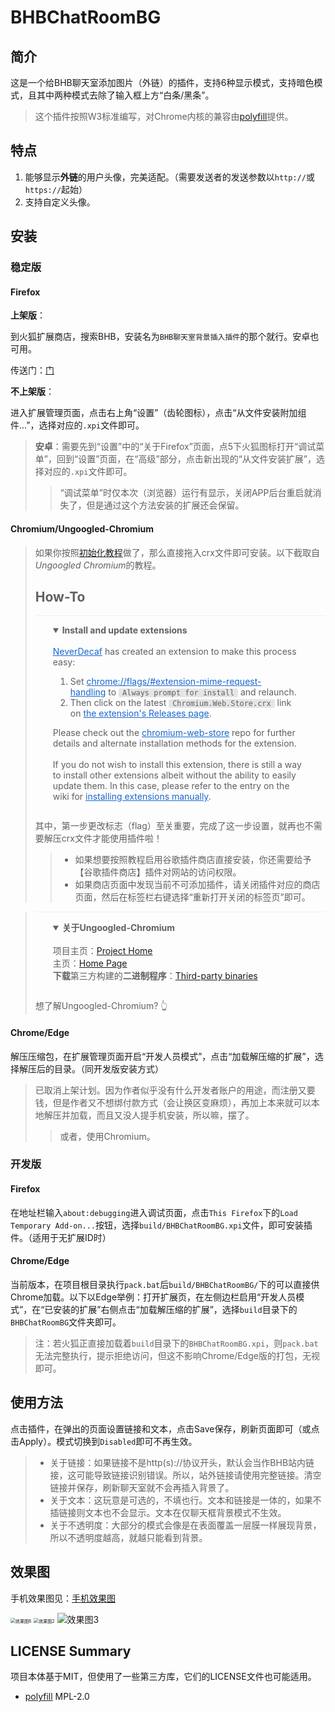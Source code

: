 # BHBChatRoomBG

## 简介

这是一个给BHB聊天室添加图片（外链）的插件，支持6种显示模式，支持暗色模式，且其中两种模式去除了输入框上方“白条/黑条”。

> 这个插件按照W3标准编写，对Chrome内核的兼容由[polyfill](https://github.com/mozilla/webextension-polyfill)提供。

## 特点

1. 能够显示**外链**的用户头像，完美适配。（需要发送者的发送参数以`http://`或`https://`起始）
1. 支持自定义头像。



## 安装

### 稳定版

#### Firefox

**上架版**：

到火狐扩展商店，搜索BHB，安装名为`BHB聊天室背景插入插件`的那个就行。安卓也可用。

传送门：[门](https://addons.mozilla.org/zh-CN/firefox/addon/bhb聊天室背景插入插件/)

**不上架版**：

进入扩展管理页面，点击右上角“设置”（齿轮图标），点击“从文件安装附加组件...”，选择对应的`.xpi`文件即可。

> **安卓**：需要先到“设置”中的“关于Firefox”页面，点5下火狐图标打开“调试菜单”，回到“设置”页面，在“高级”部分，点击新出现的“从文件安装扩展”，选择对应的`.xpi`文件即可。
>
> > “调试菜单”时仅本次（浏览器）运行有显示，关闭APP后台重启就消失了，但是通过这个方法安装的扩展还会保留。

#### Chromium/Ungoogled-Chromium

> 如果你按照[初始化教程](chrome://ungoogled-first-run/)做了，那么直接拖入crx文件即可安装。以下截取自*Ungoogled Chromium*的教程。
>
> ## How-To
>
> <details open="" style="border-top: 0.063em solid rgb(240, 240, 240); margin: 0px; padding: 1em 2em;"><summary style="cursor: pointer;"><b>Install and update extensions</b></summary><br><a href="https://github.com/NeverDecaf" style="color: rgb(25, 103, 210);">NeverDecaf</a><span>&nbsp;</span>has created an extension to make this process easy:<ol style="padding-left: 2em;"><li>Set<span>&nbsp;</span><a href="chrome://flags/#extension-mime-request-handling" style="color: rgb(25, 103, 210);">chrome://flags/#extension-mime-request-handling</a><span>&nbsp;</span>to<span>&nbsp;</span><code style="background: rgba(128, 128, 128, 0.2); padding: 0px 0.5em; border-radius: 0.25em;">Always prompt for install</code><span>&nbsp;</span>and relaunch.</li><li>Then click on the latest<span>&nbsp;</span><code style="background: rgba(128, 128, 128, 0.2); padding: 0px 0.5em; border-radius: 0.25em;">Chromium.Web.Store.crx</code><span>&nbsp;</span>link on<span>&nbsp;</span><a href="https://github.com/NeverDecaf/chromium-web-store/releases" style="color: rgb(25, 103, 210);">the extension's Releases page</a>.</li></ol>Please check out the<span>&nbsp;</span><a href="https://github.com/NeverDecaf/chromium-web-store" style="color: rgb(25, 103, 210);">chromium-web-store</a><span>&nbsp;</span>repo for further details and alternate installation methods for the extension.<br><br>If you do not wish to install this extension, there is still a way to install other extensions albeit without the ability to easily update them. In this case, please refer to the entry on the wiki for<span>&nbsp;</span><a href="https://ungoogled-software.github.io/ungoogled-chromium-wiki/faq#downloading-the-crx-file" style="color: rgb(25, 103, 210);">installing extensions manually</a>.</details>
>
> 其中，第一步更改标志（flag）至关重要，完成了这一步设置，就再也不需要解压crx文件才能使用插件啦！
>
> > - 如果想要按照教程启用谷歌插件商店直接安装，你还需要给予【谷歌插件商店】插件对网站的访问权限。
> > - 如果商店页面中发现当前不可添加插件，请关闭插件对应的商店页面，然后在标签栏右键选择“重新打开关闭的标签页”即可。

> <details open="" style="border-top: 0.063em solid rgb(240, 240, 240); margin: 0px; padding: 1em 2em;">
>     <summary style="cursor: pointer;"><b>关于Ungoogled-Chromium</b></summary><br>
>     项目主页：<a href="https://github.com/ungoogled-software/ungoogled-chromium">Project Home</a><br>
>     主页：<a href="https://ungoogled-software.github.io/">Home Page</a><br>
>     <b>下载</b>第三方构建的<b>二进制程序</b>：<a href="https://ungoogled-software.github.io/ungoogled-chromium-binaries/">Third-party binaries</a><br>
> </details>
>
> 想了解Ungoogled-Chromium? 👆
>

#### Chrome/Edge

解压压缩包，在扩展管理页面开启“开发人员模式”，点击“加载解压缩的扩展”，选择解压后的目录。（同开发版安装方式）

> 已取消上架计划。因为作者似乎没有什么开发者账户的用途，而注册又要钱，但是作者又不想绑付款方式（会让换区变麻烦），再加上本来就可以本地解压并加载，而且又没人提手机安装，所以嘛，摆了。
>
> > 或者，使用Chromium。


### 开发版

#### Firefox

在地址栏输入`about:debugging`进入调试页面，点击`This Firefox`下的`Load Temporary Add-on...`按钮，选择`build/BHBChatRoomBG.xpi`文件，即可安装插件。（适用于无扩展ID时）

#### Chrome/Edge

当前版本，在项目根目录执行`pack.bat`后`build/BHBChatRoomBG/`下的可以直接供Chrome加载。以下以Edge举例：打开扩展页，在左侧边栏启用“开发人员模式”，在“已安装的扩展”右侧点击“加载解压缩的扩展”，选择`build`目录下的`BHBChatRoomBG`文件夹即可。

> 注：若火狐正直接加载着`build`目录下的`BHBChatRoomBG.xpi`，则`pack.bat`无法完整执行，提示拒绝访问，但这不影响Chrome/Edge版的打包，无视即可。

## 使用方法

点击插件，在弹出的页面设置链接和文本，点击Save保存，刷新页面即可（或点击Apply）。模式切换到`Disabled`即可不再生效。

> - 关于链接：如果链接不是http(s)://协议开头，默认会当作BHB站内链接，这可能导致链接识别错误。所以，站外链接请使用完整链接。清空链接并保存，刷新聊天室就不会再插入背景了。
> - 关于文本：这玩意是可选的，不填也行。文本和链接是一体的，如果不插链接则文本也不会显示。文本在仅聊天框背景模式不生效。
> - 关于不透明度：大部分的模式会像是在表面覆盖一层膜一样展现背景，所以不透明度越高，就越只能看到背景。

## 效果图

手机效果图见：[手机效果图](手机效果图.md)

<img src="docs/运行效果图6.png" alt="效果图6" style="zoom:50%;" />
<img src="docs/运行效果图2.png" alt="效果图2" style="zoom:50%;" />
<img src="docs/运行效果图3.png" alt="效果图3" style="zoom:100%;" />




## LICENSE Summary

项目本体基于MIT，但使用了一些第三方库，它们的LICENSE文件也可能适用。

- [polyfill](https://github.com/mozilla/webextension-polyfill/blob/master/LICENSE) MPL-2.0
